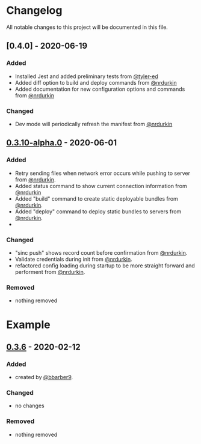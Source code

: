# Changelog

All notable changes to this project will be documented in this file.

## [0.4.0] - 2020-06-19

### Added

- Installed Jest and added preliminary tests from [@tyler-ed]
- Added diff option to build and deploy commands from [@nrdurkin]
- Added documentation for new configuration options and commands from [@nrdurkin]

### Changed

- Dev mode will periodically refresh the manifest from [@nrdurkin]

## [0.3.10-alpha.0] - 2020-06-01

### Added

- Retry sending files when network error occurs while pushing to server from [@nrdurkin].
- Added status command to show current connection information from [@nrdurkin]
- Added "build" command to create static deployable bundles from [@nrdurkin].
- Added "deploy" command to deploy static bundles to servers from [@nrdurkin].
-

### Changed

- "sinc push" shows record count before confirmation from [@nrdurkin].
- Validate credentials during init from [@nrdurkin].
- refactored config loading during startup to be more straight forward and performent from [@nrdurkin].

### Removed

- nothing removed

# Example

## [0.3.6] - 2020-02-12

### Added

- created by [@bbarber9](https://github.com/bbarber9).

### Changed

- no changes

### Removed

- nothing removed

[0.3.6]: https://github.com/nuvolo/
[0.3.10-alpha.0]: https://github.com/nuvolo/sincronia/releases/tag/v0.3.10-alpha.0
[@nrdurkin]: https://github.com/nrdurkin
[@tyler-ed]: https://github.com/tyler-ed
